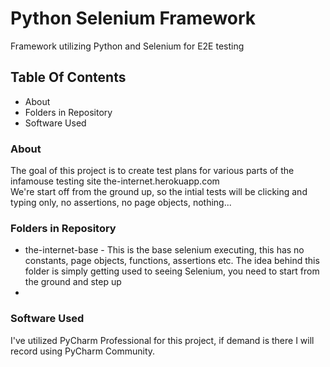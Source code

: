 # Python Selenium Framework
Framework utilizing Python and Selenium for E2E testing

## Table Of Contents
- About
- Folders in Repository
- Software Used


### About
The goal of this project is to create test plans for various parts of the infamouse testing site the-internet.herokuapp.com  
We're start off from the ground up, so the intial tests will be clicking and typing only, no assertions, no page objects, nothing...  

### Folders in Repository
- the-internet-base - This is the base selenium executing, this has no constants, page objects, functions, assertions etc. The idea
behind this folder is simply getting used to seeing Selenium, you need to start from the ground and step up
- 
### Software Used
I've utilized PyCharm Professional for this project, if demand is there I will record using PyCharm Community.











